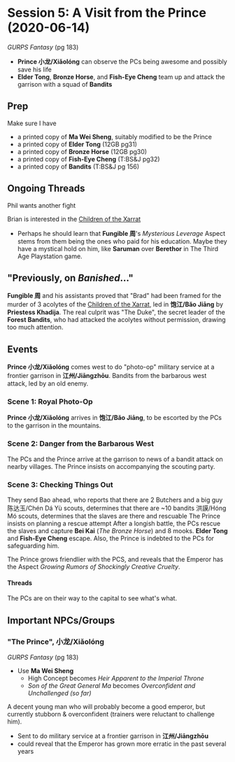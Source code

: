 # Session 5: A Visit from the Prince (2020-06-14)

_GURPS Fantasy_ (pg 183)
- **Prince 小龙/Xiǎolóng** can observe the PCs being awesome and possibly
  save his life
- **Elder Tong**, **Bronze Horse**, and **Fish-Eye Cheng** team up and
  attack the garrison with a squad of **Bandits**

## Prep
Make sure I have
- a printed copy of **Ma Wei Sheng**, suitably modified to be the Prince
- a printed copy of **Elder Tong** (12GB pg31)
- a printed copy of **Bronze Horse** (12GB pg30)
- a printed copy of **Fish-Eye Cheng** (T:BS&J pg32)
- a printed copy of **Bandits** (T:BS&J pg 156)

## Ongoing Threads
Phil wants another fight

Brian is interested in the [Children of the Xarrat](../cthulhu_missionaries.md)
- Perhaps he should learn that **Fungible 周**'s _Mysterious Leverage_ Aspect
  stems from them being the ones who paid for his education. Maybe they have a
  mystical hold on him, like **Saruman** over **Berethor** in The Third Age
  Playstation game.

## "Previously, on _Banished_..."
**Fungible 周** and his assistants proved that "Brad" had been framed for the
murder of 3 acolytes of the [Children of the Xarrat](../cthulhu_missionaries.md),
led in **饱江/Băo Jiāng** by **Priestess Khadija**. The real culprit was
"The Duke", the secret leader of the **Forest Bandits**, who had attacked the
acolytes without permission, drawing too much attention.

## Events
**Prince 小龙/Xiǎolóng** comes west to do "photo-op" military service at a
frontier garrison in **江州/Jiāngzhōu**. Bandits from the barbarous west attack,
led by an old enemy.

### Scene 1: Royal Photo-Op
**Prince 小龙/Xiǎolóng** arrives in **饱江/Băo Jiāng**, to be escorted
by the PCs to the garrison in the mountains.

### Scene 2: Danger from the Barbarous West
The PCs and the Prince arrive at the garrison to news of a bandit attack on
nearby villages. The Prince insists on accompanying the scouting party.

### Scene 3: Checking Things Out
They send Bao ahead, who reports that there are 2 Butchers and a big guy
陈达玉/Chén Dá Yù scouts, determines that there are ~10 bandits
洪謨/Hóng Mó scouts, determines that the slaves are there and rescuable
The Prince insists on planning a rescue attempt
After a longish battle, the PCs rescue the slaves and capture **Bei Kai**
(_The Bronze Horse_) and 8 mooks. **Elder Tong** and **Fish-Eye Cheng**
escape. Also, the Prince is indebted to the PCs for safeguarding him.

The Prince grows friendlier with the PCS, and reveals that the Emperor
has the Aspect _Growing Rumors of Shockingly Creative Cruelty_.

#### Threads
The PCs are on their way to the capital to see what's what.

## Important NPCs/Groups

### "The Prince", 小龙/Xiǎolóng
_GURPS Fantasy_ (pg 183)
- Use **Ma Wei Sheng**
  - High Concept becomes _Heir Apparent to the Imperial Throne_
  - _Son of the Great General Ma_ becomes
  _Overconfident and Unchallenged (so far)_

A decent young man who will probably become a good emperor,
but currently stubborn & overconfident (trainers were reluctant to challenge him).
- Sent to do military service at a frontier garrison in **江州/Jiāngzhōu**
- could reveal that the Emperor has grown more erratic in the past several years


